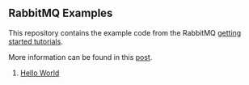 ## RabbitMQ Examples

This repository contains the example code from the RabbitMQ [getting
started tutorials](http://www.rabbitmq.com/getstarted.html).

More information can be found in this [post](http://www.mokhan.ca/tools/2014/10/10/rabbitmq.html).

1. [Hello World](lib/1-hello/)
